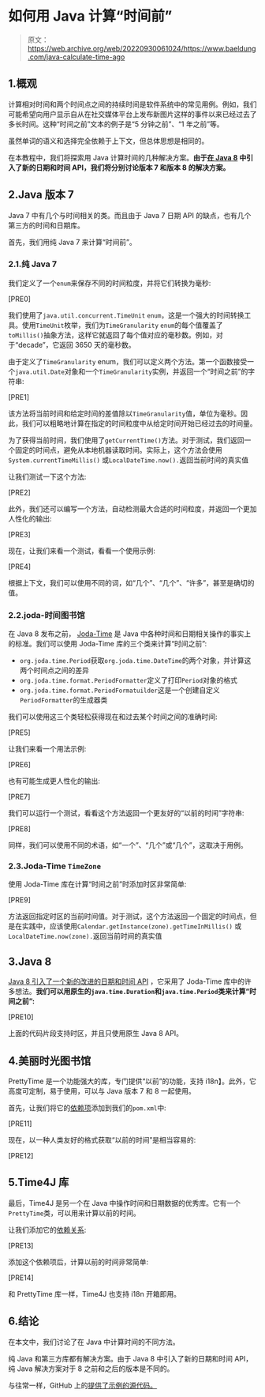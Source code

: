 # 如何用 Java 计算“时间前”

> 原文：<https://web.archive.org/web/20220930061024/https://www.baeldung.com/java-calculate-time-ago>

## 1.概观

计算相对时间和两个时间点之间的持续时间是软件系统中的常见用例。例如，我们可能希望向用户显示自从在社交媒体平台上发布新图片这样的事件以来已经过去了多长时间。这种“时间之前”文本的例子是“5 分钟之前”、“1 年之前”等。

虽然单词的语义和选择完全依赖于上下文，但总体思想是相同的。

在本教程中，我们将探索用 Java 计算时间的几种解决方案。**由于[在 Java 8](/web/20221128041338/https://www.baeldung.com/java-8-date-time-intro) 中引入了新的日期和时间 API，我们将分别讨论版本 7 和版本 8 的解决方案。**

## 2.Java 版本 7

Java 7 中有几个与时间相关的类。而且由于 Java 7 日期 API 的缺点，也有几个第三方的时间和日期库。

首先，我们用纯 Java 7 来计算“时间前”。

### 2.1.纯 Java 7

我们定义了一个`enum`来保存不同的时间粒度，并将它们转换为毫秒:

[PRE0]

我们使用了`java.util.concurrent.TimeUnit` `enum`，这是一个强大的时间转换工具。使用`TimeUnit`枚举，我们为`TimeGranularity` `enum`的每个值覆盖了`toMillis()`抽象方法，这样它就返回了每个值对应的毫秒数。例如，对于“decade”，它返回 3650 天的毫秒数。

由于定义了`TimeGranularity` enum，我们可以定义两个方法。第一个函数接受一个`java.util.Date`对象和一个`TimeGranularity`实例，并返回一个“时间之前”的字符串:

[PRE1]

该方法将当前时间和给定时间的差值除以`TimeGranularity`值，单位为毫秒。因此，我们可以粗略地计算在指定的时间粒度中从给定时间开始已经过去的时间量。

为了获得当前时间，我们使用了`getCurrentTime()`方法。对于测试，我们返回一个固定的时间点，避免从本地机器读取时间。实际上，这个方法会使用`System.currentTimeMillis()` 或`LocalDateTime.now().`返回当前时间的真实值

让我们测试一下这个方法:

[PRE2]

此外，我们还可以编写一个方法，自动检测最大合适的时间粒度，并返回一个更加人性化的输出:

[PRE3]

现在，让我们来看一个测试，看看一个使用示例:

[PRE4]

根据上下文，我们可以使用不同的词，如“几个”、“几个”、“许多”，甚至是确切的值。

### 2.2.joda-时间图书馆

在 Java 8 发布之前， [Joda-Time](/web/20221128041338/https://www.baeldung.com/joda-time) 是 Java 中各种时间和日期相关操作的事实上的标准。我们可以使用 Joda-Time 库的三个类来计算“时间之前”:

*   `org.joda.time.Period`获取`org.joda.time.DateTime`的两个对象，并计算这两个时间点之间的差异
*   `org.joda.time.format.PeriodFormatter`定义了打印`Period`对象的格式
*   `org.joda.time.format.PeriodFormatuilder`这是一个创建自定义`PeriodFormatter`的生成器类

我们可以使用这三个类轻松获得现在和过去某个时间之间的准确时间:

[PRE5]

让我们来看一个用法示例:

[PRE6]

也有可能生成更人性化的输出:

[PRE7]

我们可以运行一个测试，看看这个方法返回一个更友好的“以前的时间”字符串:

[PRE8]

同样，我们可以使用不同的术语，如“一个”、“几个”或“几个”，这取决于用例。

### 2.3.Joda-Time `TimeZone`

使用 Joda-Time 库在计算“时间之前”时添加时区非常简单:

[PRE9]

方法返回指定时区的当前时间值。对于测试，这个方法返回一个固定的时间点，但是在实践中，应该使用`Calendar.getInstance(zone).getTimeInMillis()` 或`LocalDateTime.now(zone).`返回当前时间的真实值

## 3.Java 8

[Java 8 引入了一个新的改进的日期和时间 API](/web/20221128041338/https://www.baeldung.com/java-8-date-time-intro) ，它采用了 Joda-Time 库中的许多想法。**我们可以用原生的`java.time.Duration`和`java.time.Period`类来计算“时间之前”:**

[PRE10]

上面的代码片段支持时区，并且只使用原生 Java 8 API。

## 4.美丽时光图书馆

PrettyTime 是一个功能强大的库，专门提供“以前”的功能，支持 i18n】。此外，它高度可定制，易于使用，可以与 Java 版本 7 和 8 一起使用。

首先，让我们将它的[依赖项](https://web.archive.org/web/20221128041338/https://mvnrepository.com/artifact/org.ocpsoft.prettytime/prettytime/3.2.7.Final)添加到我们的`pom.xml`中:

[PRE11]

现在，以一种人类友好的格式获取“以前的时间”是相当容易的:

[PRE12]

## 5.Time4J 库

最后，Time4J 是另一个在 Java 中操作时间和日期数据的优秀库。它有一个`PrettyTime`类，可以用来计算以前的时间。

让我们添加它的[依赖关系](https://web.archive.org/web/20221128041338/https://mvnrepository.com/artifact/net.time4j):

[PRE13]

添加这个依赖项后，计算以前的时间非常简单:

[PRE14]

和 PrettyTime 库一样，Time4J 也支持 i18n 开箱即用。

## 6.结论

在本文中，我们讨论了在 Java 中计算时间的不同方法。

纯 Java 和第三方库都有解决方案。由于 Java 8 中引入了新的日期和时间 API，纯 Java 解决方案对于 8 之前和之后的版本是不同的。

与往常一样，GitHub 上的[提供了示例的源代码。](https://web.archive.org/web/20221128041338/https://github.com/eugenp/tutorials/tree/master/core-java-modules/core-java-date-operations-2)
